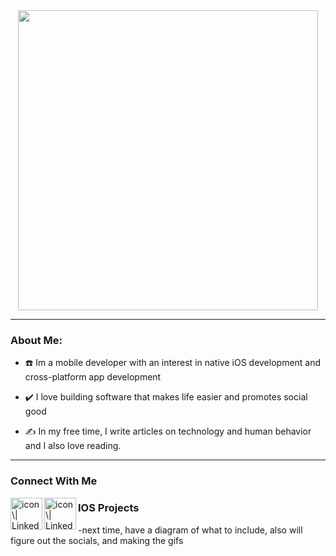 


<div id="header" align="center">
<img src="https://media.giphy.com/media/SlaiZOZAoL0xRoVYhI/giphy.gif" width="480" />
  <link rel="stylesheet" href="https://cdnjs.cloudflare.com/ajax/libs/font-awesome/5.15.3/css/all.min.css">
</div>

---

### About Me:

- :phone: Im a mobile developer with an interest in native iOS development and cross-platform app development

- :heavy_check_mark: I love building software that makes life easier and promotes social good

- :writing_hand: In my free time, I write articles on technology and human behavior and I also love reading. 

---
### Connect With Me
<div>
<a href="https://www.linkedin.com/in/yushi95/"><img align="left" src="https://github.com/dheereshagrwal/colored-icons/blob/master/svg/linkedin.svg" alt="icon \| LinkedIn" width="51px"/></a>

<a href="https://www.linkedin.com/in/yushi95/"><img align="left" src="https://github.com/dheereshagrwal/colored-icons/blob/master/images/gmail.png" alt="icon \| LinkedIn" width="51px"/></a>

</div

---
### IOS Projects


-next time, have a diagram of what to include, also will figure out the socials, and making the gifs
